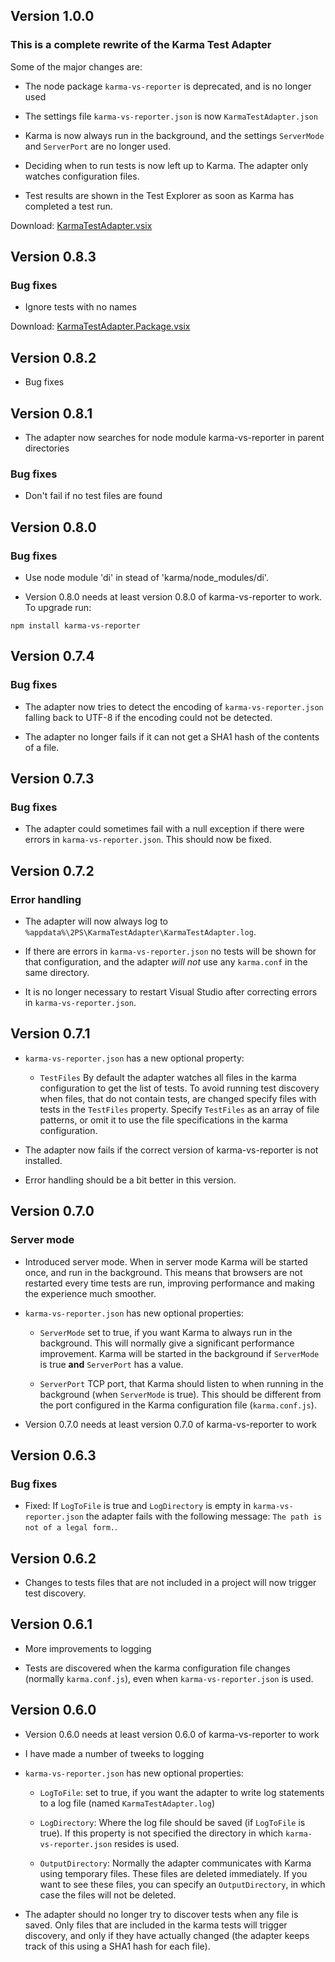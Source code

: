 ## Version 1.0.0

### This is a complete rewrite of the Karma Test Adapter

Some of the major changes are:

* The node package `karma-vs-reporter` is deprecated, and is no longer used

* The settings file `karma-vs-reporter.json` is now `KarmaTestAdapter.json`

* Karma is now always run in the background, and the settings `ServerMode` and `ServerPort` are no longer used.

* Deciding when to run tests is now left up to Karma. The adapter only watches configuration files.
 
* Test results are shown in the Test Explorer as soon as Karma has completed a test run.

Download: [KarmaTestAdapter.vsix](https://github.com/MortenHoustonLudvigsen/KarmaTestAdapter/releases/download/v1.0.0/KarmaTestAdapter.vsix)
 
## Version 0.8.3

### Bug fixes

* Ignore tests with no names

Download: [KarmaTestAdapter.Package.vsix](https://github.com/MortenHoustonLudvigsen/KarmaTestAdapter/releases/download/v0.8.3/KarmaTestAdapter.Package.vsix)

## Version 0.8.2

* Bug fixes

## Version 0.8.1

* The adapter now searches for node module karma-vs-reporter in parent directories

### Bug fixes

* Don't fail if no test files are found

## Version 0.8.0

### Bug fixes

* Use node module 'di' in stead of 'karma/node_modules/di'.

* Version 0.8.0 needs at least version 0.8.0 of karma-vs-reporter to work. To upgrade run:

```
npm install karma-vs-reporter
```

## Version 0.7.4

### Bug fixes

* The adapter now tries to detect the encoding of `karma-vs-reporter.json` falling back to UTF-8 if the encoding could not be detected.

* The adapter no longer fails if it can not get a SHA1 hash of the contents of a file.

## Version 0.7.3

### Bug fixes

* The adapter could sometimes fail with a null exception if there were errors in `karma-vs-reporter.json`. This should now be fixed.

## Version 0.7.2

### Error handling

* The adapter will now always log to `%appdata%\2PS\KarmaTestAdapter\KarmaTestAdapter.log`.

* If there are errors in `karma-vs-reporter.json` no tests will be shown for that configuration,
  and the adapter *will not* use any `karma.conf` in the same directory.

* It is no longer necessary to restart Visual Studio after correcting errors in `karma-vs-reporter.json`.

## Version 0.7.1

* `karma-vs-reporter.json` has a new optional property:

  - `TestFiles` By default the adapter watches all files in the karma configuration to get the list of tests. To avoid
    running test discovery when files, that do not contain tests, are changed specify files with tests in the `TestFiles`
    property. Specify `TestFiles` as an array of file patterns, or omit it to use the file specifications in the karma
    configuration.

* The adapter now fails if the correct version of karma-vs-reporter is not installed.

* Error handling should be a bit better in this version.

## Version 0.7.0

### Server mode

* Introduced server mode. When in server mode Karma will be started once, and run in the background.
  This means that browsers are not restarted every time tests are run, improving performance and
  making the experience much smoother.

* `karma-vs-reporter.json` has new optional properties:

  - `ServerMode` set to true, if you want Karma to always run in the background. This will normally give a
    significant performance improvement. Karma will be started in the background if `ServerMode` is true **and**
    `ServerPort` has a value.
  
  - `ServerPort` TCP port, that Karma should listen to when running in the background (when `ServerMode` is true).
     This should be different from the port configured in the Karma configuration file (`karma.conf.js`).

* Version 0.7.0 needs at least version 0.7.0 of karma-vs-reporter to work

## Version 0.6.3

### Bug fixes

* Fixed: If `LogToFile` is true and `LogDirectory` is empty in `karma-vs-reporter.json` the adapter fails with the following message: `The path is not of a legal form.`.

## Version 0.6.2

* Changes to tests files that are not included in a project will now trigger test discovery.

## Version 0.6.1

* More improvements to logging

* Tests are discovered when the karma configuration file changes (normally `karma.conf.js`), even when `karma-vs-reporter.json` is used.

## Version 0.6.0

* Version 0.6.0 needs at least version 0.6.0 of karma-vs-reporter to work

* I have made a number of tweeks to logging

* `karma-vs-reporter.json` has new optional properties:

  - `LogToFile`: set to true, if you want the adapter to write log statements to a log file (named `KarmaTestAdapter.log`)

  - `LogDirectory`: Where the log file should be saved (if `LogToFile` is true). If this property is not specified the
    directory in which `karma-vs-reporter.json` resides is used.

  - `OutputDirectory`: Normally the adapter communicates with Karma using temporary files. These files are deleted immediately.
    If you want to see these files, you can specify an `OutputDirectory`, in which case the files will not be deleted.

* The adapter should no longer try to discover tests when any file is saved. Only files that are included in the karma tests
  will trigger discovery, and only if they have actually changed (the adapter keeps track of this using a SHA1 hash for each file).
